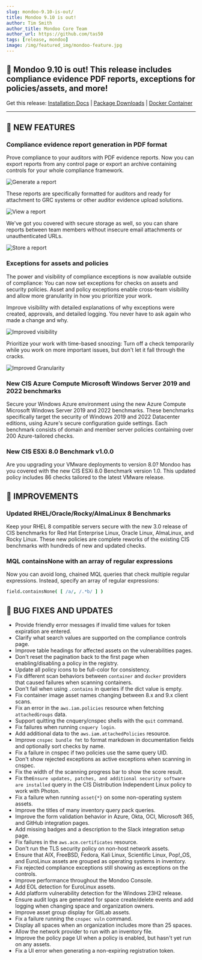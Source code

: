 ```yaml
---
slug: mondoo-9.10-is-out/
title: Mondoo 9.10 is out!
author: Tim Smith
author_title: Mondoo Core Team
author_url: https://github.com/tas50
tags: [release, mondoo]
image: /img/featured_img/mondoo-feature.jpg
---
```


## 🥳 Mondoo 9.10 is out! This release includes compliance evidence PDF reports, exceptions for policies/assets, and more!

Get this release: [Installation Docs](/cnspec/) | [Package Downloads](https://releases.mondoo.com/cnspec/) | [Docker Container](https://hub.docker.com/r/mondoo/cnspec)

---

## 🎉 NEW FEATURES

### Compliance evidence report generation in PDF format

Prove compliance to your auditors with PDF evidence reports. Now you can export reports from any control page or export an archive containing controls for your whole compliance framework.

![Generate a report](/img/releases/2023-12-05-mondoo-9.10-is-out/generate.png)

These reports are specifically formatted for auditors and ready for attachment to GRC systems or other auditor evidence upload solutions.

![View a report](/img/releases/2023-12-05-mondoo-9.10-is-out/view.png)

We've got you covered with secure storage as well, so you can share reports between team members without insecure email attachments or unauthenticated URLs.

![Store a report](/img/releases/2023-12-05-mondoo-9.10-is-out/store.png)

### Exceptions for assets and policies

The power and visibility of compliance exceptions is now available outside of compliance: You can now set exceptions for checks on assets and security policies. Asset and policy exceptions enable cross-team visibility and allow more granularity in how you prioritize your work.

Improve visibility with detailed explanations of why exceptions were created, approvals, and detailed logging. You never have to ask again who made a change and why.

![Improved visibility](/img/releases/2023-12-05-mondoo-9.10-is-out/visibility.png)

Prioritize your work with time-based snoozing: Turn off a check temporarily while you work on more important issues, but don't let it fall through the cracks.

![Improved Granularity](/img/releases/2023-12-05-mondoo-9.10-is-out/granularity.png)

### New CIS Azure Compute Microsoft Windows Server 2019 and 2022 benchmarks

Secure your Windows Azure environment using the new Azure Compute Microsoft Windows Server 2019 and 2022 benchmarks. These benchmarks specifically target the security of Windows 2019 and 2022 Datacenter editions, using Azure's secure configuration guide settings. Each benchmark consists of domain and member server policies containing over 200 Azure-tailored checks.

### New CIS ESXi 8.0 Benchmark v1.0.0

Are you upgrading your VMware deployments to version 8.0? Mondoo has you covered with the new CIS ESXi 8.0 Benchmark version 1.0. This updated policy includes 86 checks tailored to the latest VMware release.

## 🧹 IMPROVEMENTS

### Updated RHEL/Oracle/Rocky/AlmaLinux 8 Benchmarks

Keep your RHEL 8 compatible servers secure with the new 3.0 release of CIS benchmarks for Red Hat Enterprise Linux, Oracle Linux, AlmaLinux, and Rocky Linux. These new policies are complete reworks of the existing CIS benchmarks with hundreds of new and updated checks.

### MQL containsNone with an array of regular expressions

Now you can avoid long, chained MQL queries that check multiple regular expressions. Instead, specify an array of regular expressions:

```coffee
field.containsNone( [ /a/, /.*b/ ] )
```

## 🐛 BUG FIXES AND UPDATES

- Provide friendly error messages if invalid time values for token expiration are entered.
- Clarify what search values are supported on the compliance controls page.
- Improve table headings for affected assets on the vulnerabilities pages.
- Don't reset the pagination back to the first page when enabling/disabling a policy in the registry.
- Update all policy icons to be full-color for consistency.
- Fix different scan behaviors between `container` and `docker` providers that caused failures when scanning containers.
- Don't fail when using `.contains` in queries if the dict value is empty.
- Fix container image asset names changing between 8.x and 9.x client scans.
- Fix an error in the `aws.iam.policies` resource when fetching `attachedGroups` data.
- Support quitting the cnquery/cnspec shells with the `quit` command.
- Fix failures when running `cnquery login`.
- Add additional data to the `aws.iam.attachedPolicies` resource.
- Improve `cnspec bundle fmt` to format markdown in documentation fields and optionally sort checks by name.
- Fix a failure in cnspec if two policies use the same query UID.
- Don't show rejected exceptions as active exceptions when scanning in cnspec.
- Fix the width of the scanning progress bar to show the score result.
- Fix the`Ensure updates, patches, and additional security software are installed` query in the CIS Distribution Independent Linux policy to work with Photon.
- Fix a failure when running `asset{*}` on some non-operating system assets.
- Improve the titles of many inventory query pack queries.
- Improve the form validation behavior in Azure, Okta, OCI, Microsoft 365, and GitHub integration pages.
- Add missing badges and a description to the Slack integration setup page.
- Fix failures in the `aws.acm.certificates` resource.
- Don't run the TLS security policy on non-host network assets.
- Ensure that AIX, FreeBSD, Fedora, Kali Linux, Scientific Linux, Pop!\_OS, and EuroLinux assets are grouped as operating systems in inventory.
- Fix rejected compliance exceptions still showing as exceptions on the controls.
- Improve performance throughout the Mondoo Console.
- Add EOL detection for EuroLinux assets.
- Add platform vulnerability detection for the Windows 23H2 release.
- Ensure audit logs are generated for space create/delete events and add logging when changing space and organization owners.
- Improve asset group display for GitLab assets.
- Fix a failure running the `cnspec vuln` command.
- Display all spaces when an organization includes more than 25 spaces.
- Allow the network provider to run with an inventory file.
- Improve the policy page UI when a policy is enabled, but hasn't yet run on any assets.
- Fix a UI error when generating a non-expiring registration token.
